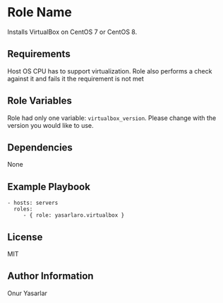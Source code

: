 Role Name
=========

Installs VirtualBox on CentOS 7 or CentOS 8.

Requirements
------------

Host OS CPU has to support virtualization. Role also performs a check against it and fails it the requirement is not met

Role Variables
--------------

Role had only one variable: `virtualbox_version`. Please change with the version you would like to use.

Dependencies
------------

None

Example Playbook
----------------

    - hosts: servers
      roles:
         - { role: yasarlaro.virtualbox }

License
-------

MIT

Author Information
------------------

Onur Yasarlar